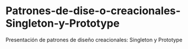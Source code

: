 # Patrones-de-dise-o-creacionales-Singleton-y-Prototype
Presentación de patrones de diseño creacionales: Singleton y Prototype
